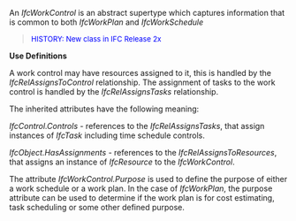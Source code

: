 ﻿An _IfcWorkControl_ is an abstract supertype which captures information that is common to both _IfcWorkPlan_ and _IfcWorkSchedule_

> <font color="#0000FF" size="-1">HISTORY: New class in IFC
		Release 2x</font>

**Use Definitions**

A work control may have resources assigned to it, this is handled by the _IfcRelAssignsToControl_ relationship. The assignment of tasks to the work control is handled by the _IfcRelAssignsTasks_ relationship.

The inherited attributes have the following meaning:

_IfcControl.Controls_ - references to the _IfcRelAssignsTasks_, that assign instances of _IfcTask_ including time schedule controls.

_IfcObject.HasAssignments_ - references to the _IfcRelAssignsToResources_, that assigns an instance of _IfcResource_ to the _IfcWorkControl_.

The attribute _IfcWorkControl.Purpose_ is used to define the purpose of either a work schedule or a work plan. In the case of _IfcWorkPlan_, the purpose attribute can be used to determine if the work plan is for cost estimating, task scheduling or some other defined purpose.
